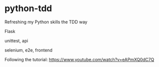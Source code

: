 # python-tdd

Refreshing my Python skills the TDD way

Flask

unittest, api

selenium, e2e, frontend

Following the tutorial:
https://www.youtube.com/watch?v=eAPmXQ0dC7Q

